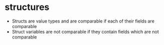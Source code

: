 # structures

* Structs are value types and are comparable if each of their fields are comparable
* Struct variables are not comparable if they contain fields which are not comparable